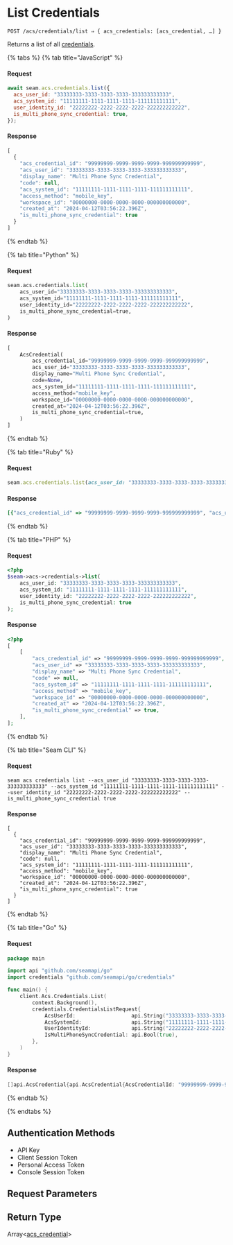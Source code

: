 # List Credentials

```
POST /acs/credentials/list ⇒ { acs_credentials: [acs_credential, …] }
```

Returns a list of all [credentials](../../../capability-guides/access-systems/managing-credentials.md).

{% tabs %}
{% tab title="JavaScript" %}
#### Request

```javascript
await seam.acs.credentials.list({
  acs_user_id: "33333333-3333-3333-3333-333333333333",
  acs_system_id: "11111111-1111-1111-1111-111111111111",
  user_identity_id: "22222222-2222-2222-2222-222222222222",
  is_multi_phone_sync_credential: true,
});
```

#### Response

```javascript
[
  {
    "acs_credential_id": "99999999-9999-9999-9999-999999999999",
    "acs_user_id": "33333333-3333-3333-3333-333333333333",
    "display_name": "Multi Phone Sync Credential",
    "code": null,
    "acs_system_id": "11111111-1111-1111-1111-111111111111",
    "access_method": "mobile_key",
    "workspace_id": "00000000-0000-0000-0000-000000000000",
    "created_at": "2024-04-12T03:56:22.396Z",
    "is_multi_phone_sync_credential": true
  }
]
```
{% endtab %}

{% tab title="Python" %}
#### Request

```python
seam.acs.credentials.list(
    acs_user_id="33333333-3333-3333-3333-333333333333",
    acs_system_id="11111111-1111-1111-1111-111111111111",
    user_identity_id="22222222-2222-2222-2222-222222222222",
    is_multi_phone_sync_credential=true,
)
```

#### Response

```python
[
    AcsCredential(
        acs_credential_id="99999999-9999-9999-9999-999999999999",
        acs_user_id="33333333-3333-3333-3333-333333333333",
        display_name="Multi Phone Sync Credential",
        code=None,
        acs_system_id="11111111-1111-1111-1111-111111111111",
        access_method="mobile_key",
        workspace_id="00000000-0000-0000-0000-000000000000",
        created_at="2024-04-12T03:56:22.396Z",
        is_multi_phone_sync_credential=true,
    )
]
```
{% endtab %}

{% tab title="Ruby" %}
#### Request

```ruby
seam.acs.credentials.list(acs_user_id: "33333333-3333-3333-3333-333333333333", acs_system_id: "11111111-1111-1111-1111-111111111111", user_identity_id: "22222222-2222-2222-2222-222222222222", is_multi_phone_sync_credential: true)
```

#### Response

```ruby
[{"acs_credential_id" => "99999999-9999-9999-9999-999999999999", "acs_user_id" => "33333333-3333-3333-3333-333333333333", "display_name" => "Multi Phone Sync Credential", "code" => nil, "acs_system_id" => "11111111-1111-1111-1111-111111111111", "access_method" => "mobile_key", "workspace_id" => "00000000-0000-0000-0000-000000000000", "created_at" => "2024-04-12T03:56:22.396Z", "is_multi_phone_sync_credential" => true}]
```
{% endtab %}

{% tab title="PHP" %}
#### Request

```php
<?php
$seam->acs->credentials->list(
    acs_user_id: "33333333-3333-3333-3333-333333333333",
    acs_system_id: "11111111-1111-1111-1111-111111111111",
    user_identity_id: "22222222-2222-2222-2222-222222222222",
    is_multi_phone_sync_credential: true
);
```

#### Response

```php
<?php
[
    [
        "acs_credential_id" => "99999999-9999-9999-9999-999999999999",
        "acs_user_id" => "33333333-3333-3333-3333-333333333333",
        "display_name" => "Multi Phone Sync Credential",
        "code" => null,
        "acs_system_id" => "11111111-1111-1111-1111-111111111111",
        "access_method" => "mobile_key",
        "workspace_id" => "00000000-0000-0000-0000-000000000000",
        "created_at" => "2024-04-12T03:56:22.396Z",
        "is_multi_phone_sync_credential" => true,
    ],
];
```
{% endtab %}

{% tab title="Seam CLI" %}
#### Request

```seam_cli
seam acs credentials list --acs_user_id "33333333-3333-3333-3333-333333333333" --acs_system_id "11111111-1111-1111-1111-111111111111" --user_identity_id "22222222-2222-2222-2222-222222222222" --is_multi_phone_sync_credential true
```

#### Response

```seam_cli
[
  {
    "acs_credential_id": "99999999-9999-9999-9999-999999999999",
    "acs_user_id": "33333333-3333-3333-3333-333333333333",
    "display_name": "Multi Phone Sync Credential",
    "code": null,
    "acs_system_id": "11111111-1111-1111-1111-111111111111",
    "access_method": "mobile_key",
    "workspace_id": "00000000-0000-0000-0000-000000000000",
    "created_at": "2024-04-12T03:56:22.396Z",
    "is_multi_phone_sync_credential": true
  }
]
```
{% endtab %}

{% tab title="Go" %}
#### Request

```go
package main

import api "github.com/seamapi/go"
import credentials "github.com/seamapi/go/credentials"

func main() {
	client.Acs.Credentials.List(
		context.Background(),
		credentials.CredentialsListRequest{
			AcsUserId:                  api.String("33333333-3333-3333-3333-333333333333"),
			AcsSystemId:                api.String("11111111-1111-1111-1111-111111111111"),
			UserIdentityId:             api.String("22222222-2222-2222-2222-222222222222"),
			IsMultiPhoneSyncCredential: api.Bool(true),
		},
	)
}
```

#### Response

```go
[]api.AcsCredential{api.AcsCredential{AcsCredentialId: "99999999-9999-9999-9999-999999999999", AcsUserId: "33333333-3333-3333-3333-333333333333", DisplayName: "Multi Phone Sync Credential", Code: nil, AcsSystemId: "11111111-1111-1111-1111-111111111111", AccessMethod: "mobile_key", WorkspaceId: "00000000-0000-0000-0000-000000000000", CreatedAt: "2024-04-12T03:56:22.396Z", IsMultiPhoneSyncCredential: true}}
```
{% endtab %}

{% endtabs %}

## Authentication Methods

- API Key
- Client Session Token
- Personal Access Token
- Console Session Token

## Request Parameters

## Return Type

Array<[acs\_credential](./)>
